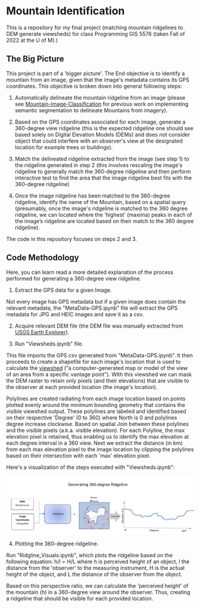 # Mountain Identification
This is a repository for my final project (matching mountain ridgelines to DEM generate viewsheds) for class Programming GIS 5578 (taken Fall of 2022 at the U of M).)

## The Big Picture
This project is part of a 'bigger picture'. The End objective is to identify a mountain from an image, given that the image's metadata contains its GPS coordinates. This objective is broken down into general following steps:

1. Automatically delineate the mountain ridgeline from an image (please see [Mountain-Image-Classification](https://github.com/mmarsole/Mountain-Image-Classification) for previous work on implementing semantic segmentation to delineate Mountains from imagery).  

2. Based on the GPS coordinates associated for each image, generate a 360-degree view ridgeline (this is the expected ridgeline one should see based solely on Digital Elevation Models (DEMs) and does not consider object that could interfere with an observer's view at the designated location for example trees or buildings).

3. Match the delineated ridgeline extracted from the image (see step 1) to the ridgeline generated in step 2 (this involves rescaling the image's ridgeline to generally match the 360-degree ridgeline and then perform interactive test to find the area that the image ridgeline best fits with the 360-degree ridgeline)

4. Once the image ridgeline has been matched to the 360-degree ridgeline, identify the name of the Mountain, based on a spatial query (presumably, once the image's ridgeline is matched to the 360 degree ridgeline, we can located where the 'highest' (maxima) peaks in each of the image’s ridgeline are located based on their match to the 360 degree ridgeline). 

The code in this repository focuses on steps 2 and 3. 

## Code Methodology 
Here, you can learn read a more detailed explanation of the process performed for generating a 360-degree view ridgeline. 

1. Extract the GPS data for a given Image. 

Not every image has GPS metadata but if a given image does contain the relevant metadata, the "MetaData-GPS.ipynb" file will extract the GPS metadata for JPG and HEIC images and save it as a csv. 

2. Acquire relevant DEM file (the DEM file was manually extracted from [USGS Earth Explorer](https://earthexplorer.usgs.gov/)).

3. Run "Viewsheds.ipynb" file. 

This file imports the GPS csv generated from "MetaData-GPS.ipynb". It then proceeds to create a shapefile for each image's location that is used to calculate the [viewshed](https://pro.arcgis.com/en/pro-app/latest/tool-reference/spatial-analyst/viewshed.htm) ("a computer-generated map or model of the view of an area from a specific vantage point"). With this viewshed we can mask the DEM raster to retain only pixels (and their elevations) that are visible to the observer at each provided location (the image's location). 

Polylines are created radiating from each image location based on points plotted evenly around the minimum bounding geometry that contains the visible viewshed output. These polylines are labeled and identified based on their respective 'Degree' (0 to 360) where North is 0 and polylines degree increase clockwise. Based on spatial Join between these polylines and the visible pixels (a.k.a. visible elevation). For each Polyline, the max elevation pixel is retained, thus enabling us to identify the max elevation at each degree interval in a 360 view. Next we extract the distance (in km) from each max elevation pixel to the image location by clipping the polylines based on their intersection with each 'max' elevation pixel. 

Here's a visualization of the steps executed with "Viewsheds.ipynb":

![generating Ridgeline](/readme_sup_docs/Generating_Ridgeline.JPG)

4. Plotting the 360-degree ridgeline. 

Run "Ridgline_Visuals.ipynb", which plots the ridgeline based on the following equation: h/l = H/L where h is perceived height of an object, l the distance from the 'observer' to the measuring instrument, H is the actual height of the object, and L the distance of the observer from the object. 

Based on this perspective ratio, we can calculate the 'perceived height' of the mountain (h) in a 360-degree view around the observer. Thus, creating a ridgeline that should be visible for each provided location.  
 
